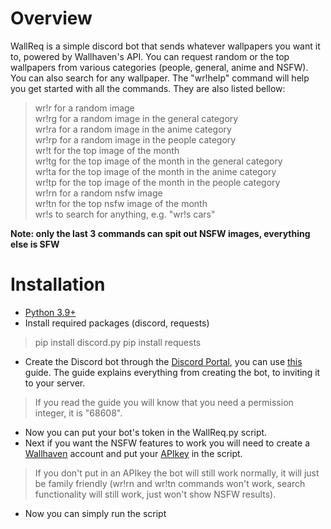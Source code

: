 # Overview
WallReq is a simple discord bot that sends whatever wallpapers you want it to, powered by Wallhaven's API. You can request random or the top wallpapers from various
categories (people, general, anime and NSFW). You can also search for any wallpaper.
The "wr!help" command will help you get started with all the commands. They are also listed bellow:

> wr!r for a random image\
> wr!rg for a random image in the general category\
> wr!ra for a random image in the anime category\
> wr!rp for a random image in the people category\
> wr!t for the top image of the month\
> wr!tg for the top image of the month in the general category\
> wr!ta for the top image of the month in the anime category\
> wr!tp for the top image of the month in the people category\
> wr!rn for a random nsfw image\
> wr!tn for the top nsfw image of the month\
> wr!s to search for anything, e.g. "wr!s cars"

**Note: only the last 3 commands can spit out NSFW images, everything else is SFW**

# Installation
- [Python 3.9+](https://www.python.org/downloads/)
- Install required packages (discord, requests)
> pip install discord.py
> pip install requests
- Create the Discord bot through the [Discord Portal](https://discord.com/developers/applications), you can use [this](https://github.com/reactiflux/discord-irc/wiki/Creating-a-discord-bot-&-getting-a-token) guide.
  The guide explains everything from creating the bot, to inviting it to your server.
> If you read the guide you will know that you need a permission integer, it is "68608".
- Now you can put your bot's token in the WallReq.py script.
- Next if you want the NSFW features to work you will need to create a [Wallhaven](https://wallhaven.cc/join) account and put your [APIkey](https://wallhaven.cc/settings/account) in the script.
> If you don't put in an APIkey the bot will still work normally, it will just be family friendly (wr!rn and wr!tn commands won't work, search functionality will still work, just won't show NSFW results).
- Now you can simply run the script
